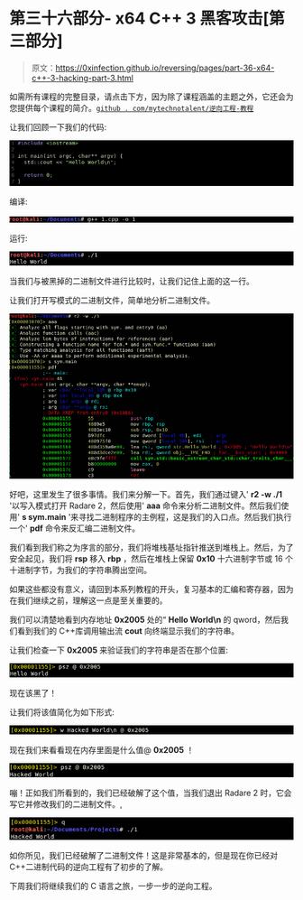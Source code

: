 # 第三十六部分- x64 C++ 3 黑客攻击[第三部分]

> 原文：<https://0xinfection.github.io/reversing/pages/part-36-x64-c++-3-hacking-part-3.html>

如需所有课程的完整目录，请点击下方，因为除了课程涵盖的主题之外，它还会为您提供每个课程的简介。[`github . com/mytechnotalent/逆向工程-教程`](https://github.com/mytechnotalent/Reverse-Engineering-Tutorial)

让我们回顾一下我们的代码:

![](img/bb1d4da17ccdc48a63369460048bd623.png)

编译:

![](img/d1e62abed6f9d9ac37b4eac5098e6b3a.png)

运行:

![](img/3ae7eceb00957dda56b9a14852f2073b.png)

当我们与被黑掉的二进制文件进行比较时，让我们记住上面的这一行。

让我们打开写模式的二进制文件，简单地分析二进制文件。

![](img/642b9d22e9a0a24081262894e99ecd74.png)

好吧，这里发生了很多事情。我们来分解一下。首先，我们通过键入' **r2 -w ./1** '以写入模式打开 Radare 2，然后使用' **aaa** 命令来分析二进制文件。然后我们使用' **s sym.main** '来寻找二进制程序的主例程，这是我们的入口点。然后我们执行一个' **pdf** 命令来反汇编二进制文件。

我们看到我们称之为序言的部分，我们将堆栈基址指针推送到堆栈上。然后，为了安全起见，我们将 **rsp** 移入 **rbp** ，然后在堆栈上保留 **0x10** 十六进制字节或 16 个十进制字节，为我们的字符串腾出空间。

如果这些都没有意义，请回到本系列教程的开头，复习基本的汇编和寄存器，因为在我们继续之前，理解这一点是至关重要的。

我们可以清楚地看到内存地址 **0x2005** 处的“ **Hello World\n** 的 qword，然后我们看到我们的 C++库调用输出流 **cout** 向终端显示我们的字符串。

让我们检查一下 **0x2005** 来验证我们的字符串是否在那个位置:

![](img/329188be006b220cbc0a1b90d837f256.png)

现在该黑了！

让我们将该值简化为如下形式:

![](img/81cb2dd859f189366d0441abc613afa1.png)

现在我们来看看现在内存里面是什么值@ **0x2005** ！

![](img/e45c0527cfa0eb12e00cbbddcd294b6e.png)

嘣！正如我们所看到的，我们已经破解了这个值，当我们退出 Radare 2 时，它会写它并修改我们的二进制文件。,

![](img/f2c0518fc72bffc0dfb495f8f8c630eb.png)

如你所见，我们已经破解了二进制文件！这是非常基本的，但是现在你已经对 C++二进制代码的逆向工程有了初步的了解。

下周我们将继续我们的 C 语言之旅，一步一步的逆向工程。